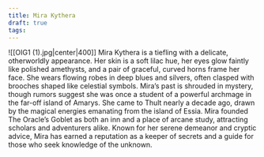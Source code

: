 ```yaml
---
title: Mira Kythera
draft: true
tags:
---
```

 

![[OIG1 (1).jpg|center|400]]
Mira Kythera is a tiefling with a delicate, otherworldly appearance. Her skin is a soft lilac hue, her eyes glow faintly like polished amethysts, and a pair of graceful, curved horns frame her face. She wears flowing robes in deep blues and silvers, often clasped with brooches shaped like celestial symbols. Mira’s past is shrouded in mystery, though rumors suggest she was once a student of a powerful archmage in the far-off island of Amarys. She came to Thult nearly a decade ago, drawn by the magical energies emanating from the island of Essia. Mira founded The Oracle’s Goblet as both an inn and a place of arcane study, attracting scholars and adventurers alike. Known for her serene demeanor and cryptic advice, Mira has earned a reputation as a keeper of secrets and a guide for those who seek knowledge of the unknown.